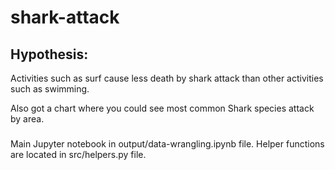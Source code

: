 # shark-attack

## Hypothesis:
Activities such as surf cause less death by shark attack than other activities such as swimming.

Also got a chart where you could see most common Shark species attack by area.

##### 
Main Jupyter notebook in output/data-wrangling.ipynb file.
Helper functions are located in src/helpers.py file.
